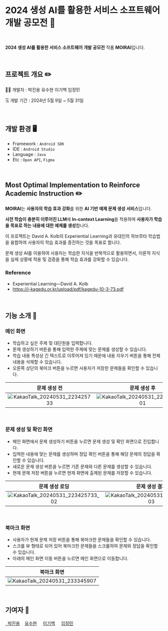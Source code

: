 # 2024 생성 AI를 활용한 서비스 소프트웨어 개발 공모전 📱

</br>

**2024 생성 AI를 활용한 서비스 소프트웨어 개발 공모전** 작품 **MOIRAI**입니다.

</br>

## 프로젝트 개요 ✏️

👩‍💻 개발자 : 박진용 유수현 이기백 임정민

🗓 개발 기간 : 2024년 5월 9일 ~ 5월 31일

</br>

## 개발 환경 🖥️

- Framework : ```Android SDK```
- IDE : ```Android Studio```
- Language : ```Java```
- Etc : ```Open API```, ```Figma```

</br>

## Most Optimal Implementation to Reinforce Academic Instruction ✏️

**MOIRAI**는 **사용자의 학습 효과 강화**를 위한 **AI 기반 예제 문제 생성 서비스**입니다.

**사전 학습이 충분히 이루어진 LLM**에 **In-context Learning**을 적용하여 **사용자가 학습을 목표로 하는 내용에 대한 예제를 생성**합니다.

이 프로젝트는 David A. Kolb의 Experiential Learning과 유대인의 하브루타 학습법을 융합하여 사용자의 학습 효과를 증진하는 것을 목표로 합니다.

문제 생성 AI를 이용하여 사용자는 학습한 지식을 반복적으로 활용하면서, 이론적 지식을 실제 상황에 적용 및 검증을 통해 학습 효과를 강화할 수 있습니다.

### Reference

- Experiential Learning—David A. Kolb
- https://j-kagedu.or.kr/upload/pdf/kagedu-10-3-73.pdf

</br>

## 기능 소개 📌

### 메인 화면

- 학습하고 싶은 주제 및 대단원을 입력합니다.
- 문제 생성하기 버튼을 통해 입력한 주제에 맞는 문제를 생성할 수 있습니다.
- 학습 내용 특성상 긴 텍스트로 이루어져 있기 때문에 내용 지우기 버튼을 통해 전체 내용을 삭제할 수 있습니다.
- 오른쪽 상단의 북마크 버튼을 누르면 사용자가 저장한 문제들을 확인할 수 있습니다.

|문제 생성 전|문제 생성 후|
|:---------:|:----------:|
|![KakaoTalk_20240531_223425733](https://github.com/youth5427/GPT_test/assets/105098123/781913fa-762d-4d3d-b8b1-f59ba78aab1f)|![KakaoTalk_20240531_223425733_01](https://github.com/youth5427/GPT_test/assets/105098123/15dec184-ea4e-4883-bf6f-aec9ffa656d8)|

</br>

### 문제 생성 및 확인 화면

- 메인 화면에서 문제 생성하기 버튼을 누르면 문제 생성 및 확인 화면으로 진입합니다.
- 입력한 내용에 맞는 문제를 생성하며 정답 확인 버튼을 통해 해당 문제의 정답을 확인할 수 있습니다.
- 새로운 문제 생성 버튼을 누르면 기존 문제와 다른 문제를 생성할 수 있습니다.
- 현재 문제 저장 버튼을 누르면 현재 화면에 출제된 문제를 저장할 수 있습니다.

|문제 생성 로딩|문제 생성 결과|문제 저장 실행|
|:-----------:|:-----------:|:------------:|
|![KakaoTalk_20240531_223425733_02](https://github.com/youth5427/GPT_test/assets/105098123/c8300eca-fb16-408d-8f9a-5e90a28aa35c)|![KakaoTalk_20240531_223425733_03](https://github.com/youth5427/GPT_test/assets/105098123/d6ee73f0-08f4-449a-a6cc-1bcfe5c1196c)|![KakaoTalk_20240531_223425733_04](https://github.com/youth5427/GPT_test/assets/105098123/0f74caf0-a050-4a00-b1f4-0ed47a74cea0)|

</br>

### 북마크 화면

- 사용자가 현재 문제 저장 버튼을 통해 북마크한 문제들을 확인할 수 있습니다.
- 스크롤 뷰 형태로 되어 있어 북마크한 문제들을 스크롤하여 문제와 정답을 확인할 수 있습니다.
- 아래의 메인 화면 이동 버튼을 누르면 메인 화면으로 이동합니다.

|북마크 화면|
|:--------:|
|![KakaoTalk_20240531_233345907](https://github.com/youth5427/GPT_test/assets/105098123/a8324d3d-a419-4260-b351-683d031d9494)|

</br>

## 기여자 🤝

<a href="https://github.com/youth5427/GPT_test/graphs/contributors">
  
 &nbsp;&nbsp;[박진용](https://github.com/Jiny0ng)&nbsp;&nbsp;&nbsp;&nbsp;[유수현](https://github.com/youth5427)&nbsp;&nbsp;&nbsp;&nbsp;&nbsp;[이기백](https://github.com/lgb201020)&nbsp;&nbsp;&nbsp;&nbsp;&nbsp;[임정민](https://github.com/JeongMinIsBest)&nbsp;&nbsp;&nbsp;&nbsp;&nbsp;

</br>
